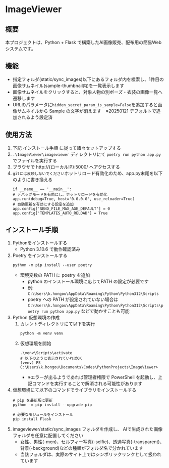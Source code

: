 # ImageViewer

## 概要
本プロジェクトは、Python + Flask で構築したAI画像販売、配布用の簡易Webシステムです。

## 機能
- 指定フォルダ(static/sync_images)以下にあるフォルダ内を検索し、1件目の画像サムネイル(sample-thumbnail内)を一覧表示します
- 画像サムネイルをクリックすると、対象人物の別ポーズ・衣装の画像一覧へ遷移します
- URLのパラメータに`hidden_secret_param_is_sample=False`を追加すると画像サムネイルから Sample の文字が消えます　※20250121 デフォルトで追加されるよう設定済

## 使用方法
1. 下記 インストール手順 に従って諸々セットアップする
2. `.\ImageViewer\imageviewer` ディレクトリにて `poetry run python app.py` でファイルを実行する
3. ブラウザで http://{ローカルIP}:5000/ へアクセスする
4. `gitには反映しないでください`ホットリロード有効化のため、app.py末尾を以下のように書き換える
    ```  
    if __name__ == '__main__':
    # デバッグモードを有効にし、ホットリロードを有効化
    app.run(debug=True, host='0.0.0.0', use_reloader=True)
    # 自動更新を有効にする設定を追加
    app.config['SEND_FILE_MAX_AGE_DEFAULT'] = 0
    app.config['TEMPLATES_AUTO_RELOAD'] = True
    ```

## インストール手順
1. Pythonをインストールする
    - Python 3.10.6 で動作確認済み
2. Poetry をインストールする
   ```
   python -m pip install --user poetry
   ```
   - 環境変数の PATH に poetry を追加
     - python のインストール環境に応じてPATH の設定が必要です
     - 例: `C:\Users\k.hongou\AppData\Roaming\Python\Python312\Scripts`
     - poetry への PATH が設定されていない場合は `C:\Users\k.hongou\AppData\Roaming\Python\Python312\Scripts\poetry run python app.py` などで動かすことも可能
3. Python 仮想環境の作成
    1. カレントディレクトリにて以下を実行
        ```
        python -m venv venv
        ```
    2. 仮想環境を開始
        ```
        .\venv\Scripts\activate
        # 以下のように表示されていればOK
        (venv) PS C:\Users\k.hongou\Documents\Codes\PythonProjects\ImageViewer>
        ```
        - ※エラーが出るようであれば管理者権限で PowerShell を起動し、上記コマンドを実行することで解消される可能性があります
4. 仮想環境にて以下のコマンドでライブラリをインストールする
    ```
    # pip を最新版に更新
    python -m pip install --upgrade pip

    # 必要なモジュールをインストール
    pip install Flask
    ```
5. imageviewer/static/sync_images フォルダを作成し、 AIで生成された画像フォルダを任意に配置してください
   - 女性、男性(-men)、セルフィー写真(-selfie)、透過写真(-transparent)、背景(-background)などの種類がフォルダ名で分かれています
   - 当該フォルダは、実際のサイト上ではシンボリックリンクとして扱われています
